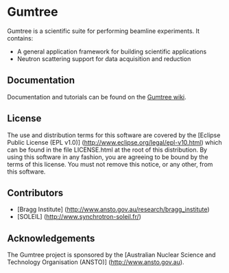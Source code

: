 Gumtree
=======

Gumtree is a scientific suite for performing beamline experiments. It contains:

* A general application framework for building scientific applications
* Neutron scattering support for data acquisition and reduction

## Documentation

Documentation and tutorials can be found on the [Gumtree wiki](http://github.com/Gumtree/gumtree/wiki).

## License

The use and distribution terms for this software are covered by the
[Eclipse Public License (EPL v1.0)] (http://www.eclipse.org/legal/epl-v10.html)
which can be found in the file LICENSE.html at the root of this distribution.
By using this software in any fashion, you are agreeing to be bound by
the terms of this license.
You must not remove this notice, or any other, from this software.

## Contributors

* [Bragg Institute] (http://www.ansto.gov.au/research/bragg_institute)
* [SOLEIL] (http://www.synchrotron-soleil.fr/)

## Acknowledgements

The Gumtree project is sponsored by the [Australian Nuclear Science and Technology Organisation (ANSTO)] (http://www.ansto.gov.au).
